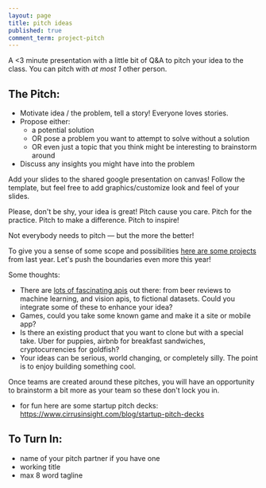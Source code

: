 ```yaml
---
layout: page
title: pitch ideas
published: true
comment_term: project-pitch
---
```


<!-- ![](img/pitch.gif){: .fancy .medium} -->

A <3 minute presentation with a little bit of Q&A to pitch your idea to the class. You can pitch with *at most 1* other person.

## The Pitch:

* Motivate idea / the problem, tell a story! Everyone loves stories.
* Propose either:
  * a potential solution
  * OR pose a problem you want to attempt to solve without a solution
  * OR even just a topic that you think might be interesting to brainstorm around
* Discuss any insights you might have into the problem

Add your slides to the shared google presentation on canvas!  Follow the template, but feel free to add graphics/customize look and feel of your slides.

Please, don't be shy, your idea is great! Pitch cause you care. Pitch for the practice. Pitch to make a difference. Pitch to inspire!

Not everybody needs to pitch — but the more the better!

To give you a sense of some scope and possibilities [here are some projects](19s) from last year. Let's push the boundaries even more this year!

Some thoughts:
* There are [lots of fascinating apis](https://www.programmableweb.com/) out there: from beer reviews to machine learning, and vision apis, to fictional datasets. Could you integrate some of these to enhance your idea?
* Games, could you take some known game and make it a site or mobile app?
* Is there an existing product that you want to clone but with a special take.  Uber for puppies, airbnb for breakfast sandwiches, cryptocurrencies for goldfish?
* Your ideas can be serious, world changing, or completely silly.  The point is to enjoy building something cool.

Once teams are created around these pitches, you will have an opportunity to brainstorm a bit more as your team so these don't lock you in.

* for fun here are some startup pitch decks: https://www.cirrusinsight.com/blog/startup-pitch-decks 

## To Turn In:

* name of your pitch partner if you have one
* working title
* max 8 word tagline
